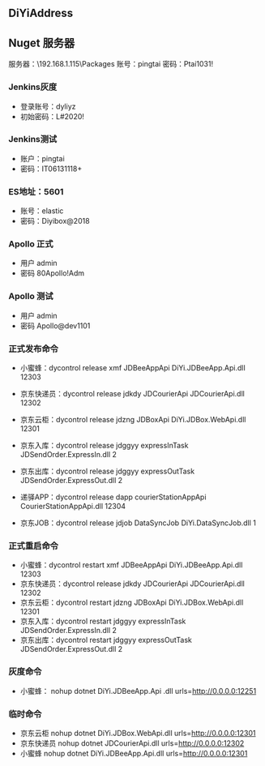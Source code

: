 ## DiYiAddress

## Nuget 服务器
服务器：\\192.168.1.115\Packages 
账号：pingtai 
密码：Ptai1031!

### Jenkins灰度
- 登录账号：dyliyz
- 初始密码：L#2020!

### Jenkins测试
- 账户：pingtai
- 密码：IT06131118+

### ES地址：5601
- 账号：elastic
- 密码：Diyibox@2018

### Apollo 正式
- 用户 admin
- 密码 80Apollo!Adm
  
### Apollo 测试
- 用户 admin
- 密码 Apollo@dev1101

### 正式发布命令
- 小蜜蜂：dycontrol release xmf JDBeeAppApi DiYi.JDBeeApp.Api.dll 12303
- 京东快递员：dycontrol release jdkdy JDCourierApi JDCourierApi.dll 12302
- 京东云柜：dycontrol release jdzng JDBoxApi DiYi.JDBox.WebApi.dll 12301
- 京东入库：dycontrol release jdggyy expressInTask JDSendOrder.ExpressIn.dll 2
- 京东出库：dycontrol release jdggyy expressOutTask JDSendOrder.ExpressOut.dll 2
- 递驿APP：dycontrol release dapp courierStationAppApi CourierStationAppApi.dll 12304

- 京东JOB：dycontrol release jdjob DataSyncJob DiYi.DataSyncJob.dll 1

### 正式重启命令
- 小蜜蜂：dycontrol restart xmf JDBeeAppApi DiYi.JDBeeApp.Api.dll 12303
- 京东快递员：dycontrol release jdkdy JDCourierApi JDCourierApi.dll 12302
- 京东云柜：dycontrol restart jdzng JDBoxApi DiYi.JDBox.WebApi.dll 12301
- 京东入库：dycontrol restart jdggyy expressInTask JDSendOrder.ExpressIn.dll 2
- 京东出库：dycontrol restart jdggyy expressOutTask JDSendOrder.ExpressOut.dll 2

### 灰度命令
- 小蜜蜂： nohup dotnet DiYi.JDBeeApp.Api   .dll urls=http://0.0.0.0:12251

### 临时命令
- 京东云柜 nohup dotnet DiYi.JDBox.WebApi.dll urls=http://0.0.0.0:12301
- 京东快递员 nohup dotnet JDCourierApi.dll urls=http://0.0.0.0:12302
- 小蜜蜂 nohup dotnet DiYi.JDBeeApp.Api.dll urls=http://0.0.0.0:12301



